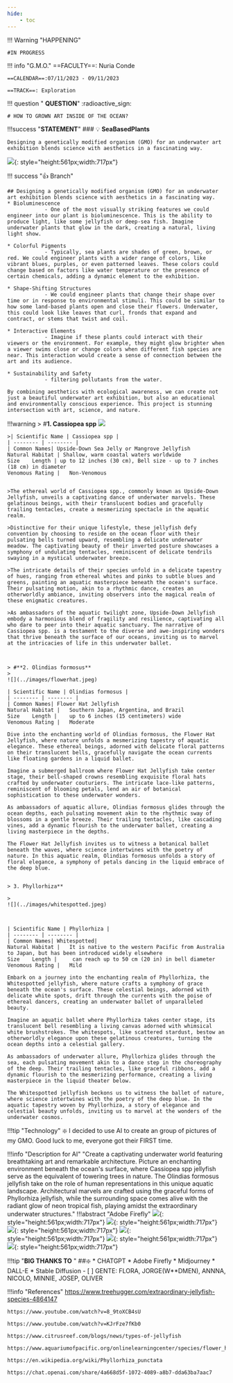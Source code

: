 ```yaml
---
hide:
    - toc
---
```


!!! Warning "HAPPENING"  
    
    #IN PROGRESS
    
!!! info "G.M.O."
    ==FACULTY==: Nuria Conde

    ==CALENDAR==:07/11/2023 - 09/11/2023

    ==TRACK==: Exploration



!!! question  " **QUESTION**"
    :radioactive_sign: 

    # HOW TO GROWN ART INSIDE OF THE OCEAN?


!!!success "**STATEMENT**"
    ### :bulb: **SeaBasedPlants**

    Designing a genetically modified organism (GMO) for an underwater art exhibition blends science with aesthetics in a fascinating way.  


![](../images/jellyfishss01.jpeg){: style="height:561px;width:717px"}


!!! success ":thumbsup: Branch"

    ## Designing a genetically modified organism (GMO) for an underwater art exhibition blends science with aesthetics in a fascinating way.  
    * Bioluminescence 
                - One of the most visually striking features we could engineer into our plant is bioluminescence. This is the ability to produce light, like some jellyfish or deep-sea fish. Imagine underwater plants that glow in the dark, creating a natural, living light show. 

    * Colorful Pigments
                - Typically, sea plants are shades of green, brown, or red. We could engineer plants with a wider range of colors, like vibrant blues, purples, or even patterned leaves. These colors could change based on factors like water temperature or the presence of certain chemicals, adding a dynamic element to the exhibition.

    * Shape-Shifting Structures
                - We could engineer plants that change their shape over time or in response to environmental stimuli. This could be similar to how some land-based plants open and close their flowers. Underwater, this could look like leaves that curl, fronds that expand and contract, or stems that twist and coil.

    * Interactive Elements
                - Imagine if these plants could interact with their viewers or the environment. For example, they might glow brighter when a viewer swims close or change colors when different fish species are near. This interaction would create a sense of connection between the art and its audience.

    * Sustainability and Safety
                - filtering pollutants from the water.

    By combining aesthetics with ecological awareness, we can create not just a beautiful underwater art exhibition, but also an educational and environmentally conscious experience. This project is stunning intersection with art, science, and nature.



!!!warning
    > #**1. Cassiopea spp**
    ![](../images/upside-down-jellyfish%20(1).webp)

    >| Scientific Name | Cassiopea spp | 
    | -------- | -------- | 
    | Common Names| Upside-Down Sea Jelly or Mangrove Jellyfish
    Natural Habitat | Shallow, warm coastal waters worldwide
    Size	Length | up to 12 inches (30 cm), Bell size - up to 7 inches (18 cm) in diameter
    Venomous Rating | 	Non-Venomous


    >The ethereal world of Cassiopea spp., commonly known as Upside-Down Jellyfish, unveils a captivating dance of underwater marvels. These gelatinous beings, with their translucent bodies and gracefully trailing tentacles, create a mesmerizing spectacle in the aquatic realm.
    
    >Distinctive for their unique lifestyle, these jellyfish defy convention by choosing to reside on the ocean floor with their pulsating bells turned upward, resembling a delicate underwater meadow. The captivating beauty of their inverted posture showcases a symphony of undulating tentacles, reminiscent of delicate tendrils swaying in a mystical underwater breeze.

    >The intricate details of their species unfold in a delicate tapestry of hues, ranging from ethereal whites and pinks to subtle blues and greens, painting an aquatic masterpiece beneath the ocean's surface. Their pulsating motion, akin to a rhythmic dance, creates an otherworldly ambiance, inviting observers into the magical realm of these enigmatic creatures.

    >As ambassadors of the aquatic twilight zone, Upside-Down Jellyfish embody a harmonious blend of fragility and resilience, captivating all who dare to peer into their aquatic sanctuary. The narrative of Cassiopea spp. is a testament to the diverse and awe-inspiring wonders that thrive beneath the surface of our oceans, inviting us to marvel at the intricacies of life in this underwater ballet.



    > #**2. Olindias formosus**
    >
    ![](../images/flowerhat.jpeg)

    | Scientific Name | Olindias formosus | 
    | -------- | -------- | 
    | Common Names| Flower Hat Jellyfish
    Natural Habitat | 	Southern Japan, Argentina, and Brazil
    Size	Length | 	up to 6 inches (15 centimeters) wide
    Venomous Rating | 	Moderate

    Dive into the enchanting world of Olindias formosus, the Flower Hat Jellyfish, where nature unfolds a mesmerizing tapestry of aquatic elegance. These ethereal beings, adorned with delicate floral patterns on their translucent bells, gracefully navigate the ocean currents like floating gardens in a liquid ballet.

    Imagine a submerged ballroom where Flower Hat Jellyfish take center stage, their bell-shaped crowns resembling exquisite floral hats crafted by underwater couturiers. The intricate lace-like patterns, reminiscent of blooming petals, lend an air of botanical sophistication to these underwater wonders.

    As ambassadors of aquatic allure, Olindias formosus glides through the ocean depths, each pulsating movement akin to the rhythmic sway of blossoms in a gentle breeze. Their trailing tentacles, like cascading vines, add a dynamic flourish to the underwater ballet, creating a living masterpiece in the depths.

    The Flower Hat Jellyfish invites us to witness a botanical ballet beneath the waves, where science intertwines with the poetry of nature. In this aquatic realm, Olindias formosus unfolds a story of floral elegance, a symphony of petals dancing in the liquid embrace of the deep blue.
   

    > 3. Phyllorhiza**

    >
    ![](../images/whitespotted.jpeg)



    | Scientific Name | Phyllorhiza | 
    | -------- | -------- | 
    | Common Names| Whitespotted|
    Natural Habitat | 	It is native to the western Pacific from Australia to Japan, but has been introduced widely elsewhere
    Size	Length | 	 can reach up to 50 cm (20 in) in bell diameter
    Venomous Rating | 	Mild

    Embark on a journey into the enchanting realm of Phyllorhiza, the Whitespotted jellyfish, where nature crafts a symphony of grace beneath the ocean's surface. These celestial beings, adorned with delicate white spots, drift through the currents with the poise of ethereal dancers, creating an underwater ballet of unparalleled beauty.

    Imagine an aquatic ballet where Phyllorhiza takes center stage, its translucent bell resembling a living canvas adorned with whimsical white brushstrokes. The whitespots, like scattered stardust, bestow an otherworldly elegance upon these gelatinous creatures, turning the ocean depths into a celestial gallery.

    As ambassadors of underwater allure, Phyllorhiza glides through the sea, each pulsating movement akin to a dance step in the choreography of the deep. Their trailing tentacles, like graceful ribbons, add a dynamic flourish to the mesmerizing performance, creating a living masterpiece in the liquid theater below.

    The Whitespotted jellyfish beckons us to witness the ballet of nature, where science intertwines with the poetry of the deep blue. In the aquatic tapestry woven by Phyllorhiza, a story of elegance and celestial beauty unfolds, inviting us to marvel at the wonders of the underwater cosmos.



!!!tip "Technology"
    :sparkle: 
    I decided to use AI to create an group of pictures of my GMO. Good luck to me, everyone got their FIRST time. 


!!!info "Description for AI"
    "Create a captivating underwater world featuring breathtaking art and remarkable architecture. Picture an enchanting environment beneath the ocean's surface, where Cassiopea spp jellyfish serve as the equivalent of towering trees in nature. The Olindias formosus jellyfish take on the role of human representations in this unique aquatic landscape. Architectural marvels are crafted using the graceful forms of Phyllorhiza jellyfish, while the surrounding space comes alive with the radiant glow of neon tropical fish, playing amidst the extraordinary underwater structures."
!!!abstract "Adobe Firefly"
    ![](../images/bl01.jpg){: style="height:561px;width:717px"}
    ![](../images/bl02.jpg){: style="height:561px;width:717px"}
    ![](../images/bl03.jpg){: style="height:561px;width:717px"}
    ![](../images/bl04.jpg){: style="height:561px;width:717px"}
    ![](../images/sf01.jpg){: style="height:561px;width:717px"}
    ![](../images/sf02.jpg){: style="height:561px;width:717px"}

!!!tip "**BIG THANKS TO** "
    ##:sparkle: 
    * CHATGPT
    * Adobe Firefly
    * Midjourney
    * DALL-E
    * Stable Diffusion
    - [ ] GENTE: FLORA, JORGE(W**DMEN), ANNNA, NICOLO, MINNIE, JOSEP, OLIVER

!!!info "References"
    https://www.treehugger.com/extraordinary-jellyfish-species-4864147

    https://www.youtube.com/watch?v=8_9toXCB4sU

    https://www.youtube.com/watch?v=KJrFze7fKb0

    https://www.citrusreef.com/blogs/news/types-of-jellyfish

    https://www.aquariumofpacific.org/onlinelearningcenter/species/flower_hat_jelly1

    https://en.wikipedia.org/wiki/Phyllorhiza_punctata

    https://chat.openai.com/share/4a668d5f-1072-4089-a8b7-dda63ba7aac7